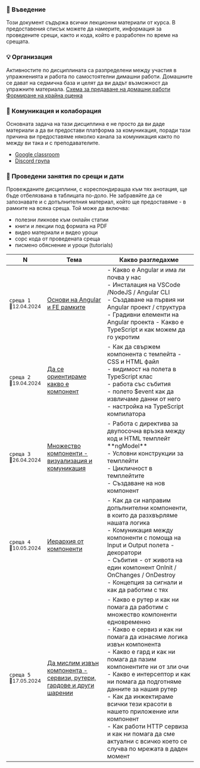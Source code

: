 ### 🚀 Въведение
Този документ съдържа всички лекционни материали от курса. В предоставения списък можете да намерите, информация за проведените срещи, както и кода, който е разработен по време на срещата.

### 💡 Организация
Активностите по дисциплината са разпределени между участия в упражненията и работа по самостоятелни димашни работи. Домашните се дават на седмична база и целят да ви дадът възможност да упражните материала. 
[Схема за предаване на домашни работи](/23-24/@organization/hw-submit/README.md)
[Формиране на крайна оценка](/23-24/@organization/marks/README.md)

### 📌 Комуникация и колаборация
Основната задача на тази дисциплина е не просто да ви даде материали а да ви предостави платформа за комуникация, поради тази причина ви предоставяме няколко канала за комуникация както по между ви така и с преподавателите.
- [Google classroom](https://classroom.google.com/c/NjUyNDM2OTUzODMx?cjc=2iqvjev)
- [Discord група](https://discord.gg/yGD6UkvCjS)

### 📅 Проведени занятия по срещи и дати

Провежданите дисциплини, с кореспондиращаа към тях анотация, ще бъде отбелязвана в таблицата по-доло. Не забравяйте да се запознавате и с допълнителния материал, който ще предоставяме - в рамките на всяка среща. Той може да включва:
- полезни ликнове към онлайн статии
- книги и лекции под формата на PDF
- видео материали и видео уроци
- сорс кода от проведената среща 
- писмено обяснение и уроци (tutorials)

<table>
    <thead>
        <tr>
            <th width="120">N</th>
            <th width="280px">Тема</th>
            <th width="610px">Какво разгледахме</th>
        </tr>
    </thead>
    <tbody>
        <tr>
            <td>
                <code>среща 1</code><br>
                <sub>📅12.04.2024</sub>
            </td>
            <td>
                <a href="./@meets/meet-01/README.md">
                    Основи на Angular и FE рамките
                </a>
            </td>
            <td>
            - Какво е Angular и има ли почва у нас <br>
            - Инсталация на VSCode /NodeJS / Angular CLI <br>
            - Създаване на първия ни Angular проект / структура <br>
            - Градивни елементи на Angular проекта
            - Какво е TypeScript и как можем да го укротим <br>
            </td>
        </tr>
        <tr>
            <td>
                <code>среща 2</code>
                <br>
                <sub>📅19.04.2024</sub>
            </td>
            <td>
                <a href="./@meets/meet-02/README.md">
                    Да се ориентираме какво е компонент
                </a>            
            </td>
            <td>
            - Как да свържем компонента с темпейта - CSS и HTML файл <br>
            - видимост на полета в TypeScript клас <br>
            - работа със събития <br>
            - полето $event как да извличаме данни от него <br>
            - настройка на TypeScript компилатора <br>
            </td>
        </tr>
        <tr>
            <td>
                <code>среща 3</code>
                <br>
                <sub>📅26.04.2024</sub>
            </td>
            <td>
                <a href="./@meets/meet-03/README.md">
                    Множество компоненти - визуализация и комуникация
                </a>
            </td>            
            <td>
            - Работа с директива за двупосочна връзка между код и HTML темплейт **ngModel** <br>
            - Условни конструкции за темплейти <br>
            - Цикличност в темплейтите <br>
            - Създаване на нов компонент
            </td>
        </tr>
        <tr>
            <td>
                <code>среща 4</code>
                <br>
                <sub>📅10.05.2024</sub>
            </td>
            <td>
                <a href="./@meets/meet-04/README.md">
                    Иерархия от компоненти
                </a>
            </td>            
            <td>
            - Как да си направим допълнителни компоненти, в които да разхвърляме нашата логика <br>
            - Комуникация между компоненти с помоща на Input и Output полета - декоратори <br>
            - Събития - от живота на един компонент OnInit / OnChanges / OnDestroy <br>
            - Концепция за сигнали и как да работим с тях <br>
            </td>
        </tr>        
        <tr>
            <td>
                <code>среща 5</code>
                <br>
                <sub>📅17.05.2024</sub>
            </td>
            <td>
                <a href="./@meets/meet-05/README.md">
                    Да мислим извън компонента - сервизи, рутери, гардове и други шарении
                </a>
            </td>            
            <td>
            - Какво е рутер и как ни помага да работим с множество компоненти едновременно <br>
            - Какво е сервиз и как ни помага да изнасяме логика извън компонента <br>
            - Какво е гард и как ни помага да пазим компонентите ни от зли очи <br>
            - Какво е интерсептор и как ни помага да подготняме данните за нашия рутер <br>
            - Как да инжектираме всички тези красоти в нашето приложение или компонент <br>
            - Как работи HTTP сервиза и как ни помага да сме актуални с всичко което се случва по мрежата в даден момент <br>
            </td>
        </tr>      
        <!--                 
        <tr>
            <td>
                <code>среща 6</code>
                <br>
                <sub>📅31.05.2024</sub>
            </td>
            <td>
                <a href="./@meets/meet-06/README.md">
                    Възприемане и визуализация на данни
                </a>
            </td>            
            <td>
            - Какво е директива и как ни помага да управляваме нашите HTML елементи по малко по умен начин
            - Какво е тръба - Pipe и как ни помага да трансформираме и визуализираме данните малко по красиво            
            </td>
        </tr> -->
    <tbody>
</table>
